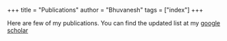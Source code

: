 +++
title = "Publications"
author = "Bhuvanesh"
tags = ["index"]
+++


Here are few of my publications. You can find the updated list at my [google scholar](https://scholar.google.com/citations?user=Yy5C2PQAAAAJ&hl=en)

